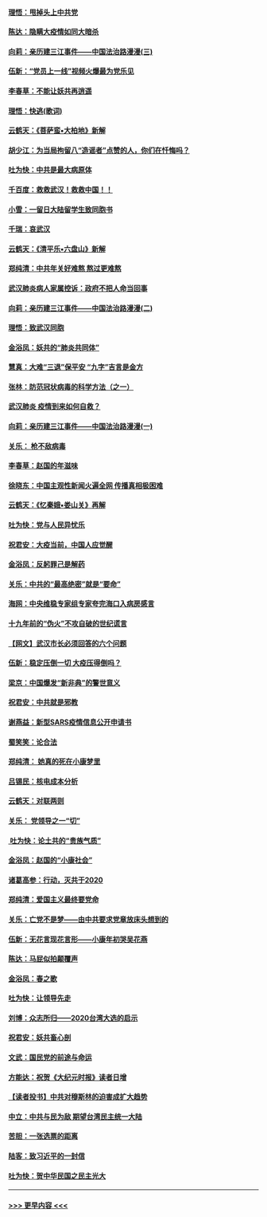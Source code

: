 #### [理悟：甩掉头上中共党](../pages/nsc993/n11838826.md?t=02030801) 
#### [陈达：隐瞒大疫情如同大暗杀](../pages/nsc993/n11838771.md?t=02030801) 
#### [向莉：亲历建三江事件——中国法治路漫漫(三)](../pages/nsc993/n11831825.md?t=02030801) 
#### [伍新：“党员上一线”视频火爆最为党乐见](../pages/nsc993/n11838200.md?t=02030801) 
#### [李春草：不能让妖共再逍遥](../pages/nsc993/n11838102.md?t=02030801) 
#### [理悟：快逃(歌词)](../pages/nsc993/n11838083.md?t=02030801) 
#### [云鹤天：《菩萨蛮▪大柏地》新解](../pages/nsc993/n11838059.md?t=02030801) 
#### [胡少江：为当局拘留八“造谣者”点赞的人，你们在忏悔吗？](../pages/nsc993/n11836801.md?t=02030801) 
#### [吐为快：中共是最大病原体](../pages/nsc993/n11836748.md?t=02030801) 
#### [千百度：救救武汉！救救中国！！](../pages/nsc993/n11836145.md?t=02030801) 
#### [小雪：一留日大陆留学生致同胞书](../pages/nsc993/n11834624.md?t=02030801) 
#### [千瑞：哀武汉](../pages/nsc993/n11833647.md?t=02030801) 
#### [云鹤天：《清平乐▪六盘山》新解](../pages/nsc993/n11833611.md?t=02030801) 
#### [郑纯清：中共年关好难熬 熬过更难熬](../pages/nsc993/n11833489.md?t=02030801) 
#### [武汉肺炎病人家属控诉：政府不把人命当回事](../pages/nsc993/n11833205.md?t=02030801) 
#### [向莉：亲历建三江事件——中国法治路漫漫(二)](../pages/nsc993/n11829102.md?t=02030801) 
#### [理悟：致武汉同胞](../pages/nsc993/n11831522.md?t=02030801) 
#### [金浴凤：妖共的“肺炎共同体”](../pages/nsc993/n11829448.md?t=02030801) 
#### [慧真：大难“三退”保平安 “九字”吉言是金方](../pages/nsc993/n11829501.md?t=02030801) 
#### [张林：防范冠状病毒的科学方法（之一）](../pages/nsc993/n11828618.md?t=02030801) 
#### [武汉肺炎 疫情到来如何自救？](../pages/nsc993/n11827632.md?t=02030801) 
#### [向莉：亲历建三江事件——中国法治路漫漫(一)](../pages/nsc993/n11827190.md?t=02030801) 
#### [关乐： 枪不敌病毒](../pages/nsc993/n11826746.md?t=02030801) 
#### [李春草：赵国的年滋味](../pages/nsc993/n11826321.md?t=02030801) 
#### [徐晓东：中国主观性新闻火遍全网 传播真相极困难](../pages/nsc993/n11826508.md?t=02030801) 
#### [云鹤天：《忆秦娥▪娄山关》再解](../pages/nsc993/n11824682.md?t=02030801) 
#### [吐为快：党与人民异忧乐](../pages/nsc993/n11824660.md?t=02030801) 
#### [祝君安：大疫当前，中国人应觉醒](../pages/nsc993/n11821946.md?t=02030801) 
#### [金浴凤：反躬罪己是解药](../pages/nsc993/n11820280.md?t=02030801) 
#### [关乐：中共的“最高绝密”就是“要命”](../pages/nsc993/n11816946.md?t=02030801) 
#### [海网：中央维稳专家组专家夸完海口入病房感言](../pages/nsc993/n11815138.md?t=02030801) 
#### [十九年前的“伪火”不攻自破的世纪谎言](../pages/nsc993/n11813238.md?t=02030801) 
#### [【网文】武汉市长必须回答的六个问题](../pages/nsc993/n11813848.md?t=02030801) 
#### [伍新：稳定压倒一切 大疫压得倒吗？](../pages/nsc993/n11812634.md?t=02030801) 
#### [梁京：中国爆发“新非典”的警世意义](../pages/nsc993/n11812554.md?t=02030801) 
#### [祝君安：中共就是邪教](../pages/nsc993/n11812431.md?t=02030801) 
#### [谢燕益：新型SARS疫情信息公开申请书](../pages/nsc993/n11808840.md?t=02030801) 
#### [蜀笑笑：论合法](../pages/nsc993/n11808064.md?t=02030801) 
#### [郑纯清： 她真的死在小康梦里](../pages/nsc993/n11806623.md?t=02030801) 
#### [吕锡民：核电成本分析](../pages/nsc993/n11806284.md?t=02030801) 
#### [云鹤天：对联两则](../pages/nsc993/n11805957.md?t=02030801) 
#### [关乐： 党领导之一“切”](../pages/nsc993/n11804505.md?t=02030801) 
#### [ 吐为快：论土共的“贵族气质”](../pages/nsc993/n11804490.md?t=02030801) 
#### [金浴凤：赵国的“小康社会”](../pages/nsc993/n11804452.md?t=02030801) 
#### [诸葛高参：行动，灭共于2020](../pages/nsc993/n11804120.md?t=02030801) 
#### [郑纯清：爱国主义最终要党命](../pages/nsc993/n11802197.md?t=02030801) 
#### [关乐：亡党不是梦——由中共要求党章放床头想到的](../pages/nsc993/n11802156.md?t=02030801) 
#### [伍新：无花言现花言形——小康年初哭吴花燕](../pages/nsc993/n11800044.md?t=02030801) 
#### [陈达：马屁似拍颠覆声](../pages/nsc993/n11800010.md?t=02030801) 
#### [金浴凤：春之歌](../pages/nsc993/n11797687.md?t=02030801) 
#### [吐为快：让领导先走](../pages/nsc993/n11797512.md?t=02030801) 
#### [刘博：众志所归——2020台湾大选的启示](../pages/nsc993/n11796878.md?t=02030801) 
#### [祝君安：妖共畜心剖](../pages/nsc993/n11794273.md?t=02030801) 
#### [文武：国民党的前途与命运](../pages/nsc993/n11794198.md?t=02030801) 
#### [方能达：祝贺《大纪元时报》读者日增](../pages/nsc993/n11793807.md?t=02030801) 
#### [【读者投书】中共对穆斯林的迫害成扩大趋势](../pages/nsc993/n11791371.md?t=02030801) 
#### [中立：中共与民为敌 期望台湾民主统一大陆](../pages/nsc993/n11790392.md?t=02030801) 
#### [苦胆：一张选票的距离](../pages/nsc993/n11788914.md?t=02030801) 
#### [陆客：致习近平的一封信](../pages/nsc993/n11788867.md?t=02030801) 
#### [吐为快：贺中华民国之民主光大](../pages/nsc993/n11788618.md?t=02030801) 

----
#### [ >>> 更早内容 <<< ](../indexes/nsc993-earlier.md)
